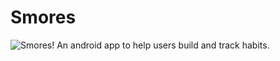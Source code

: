 # Smores
![Smores!](/doc/Smores-icon.png=true "Smores")
An android app to help users build and track habits.
